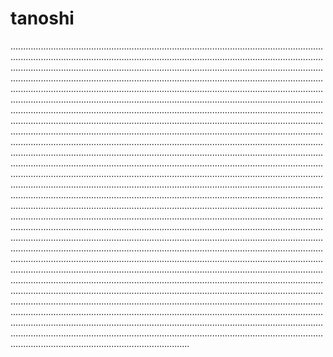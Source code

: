 # tanoshi
.......................................................................................................................................................................................................................................................................................................................................................................................................................................................................................................................................................................................................................................................................................................................................................................................................................................................................................................................................................................................................................................................................................................................................................................................................................................................................................................................................................................................................................................................................................................................................................................................................................................................................................................................................................................................................................................................................................................................................................................................................................................................................................................................................................................................................................................................................................................................................................................................................................................................................................................................................................................................................................................................................................................................................................................................................................................................................................................................................................................................................................................................................................................................................................................................................................................................................................................................................................................................................................................................................................................................................................................................................................................................................................